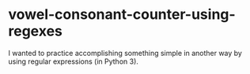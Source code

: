 # vowel-consonant-counter-using-regexes
I wanted to practice accomplishing something simple in another way by using regular expressions (in Python 3).
